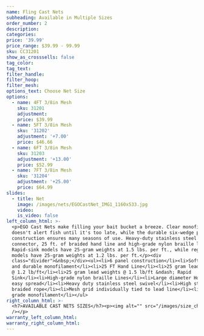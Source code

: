 ```yaml
---
name: Fling Cast Nets
subheading: Available in Multiple Sizes
order_number: 2
description:
categories:
price: '39.99'
price_range: $39.99 - 99.99
sku: CC31201
show_as_crosssells: false
tag_color:
tag_text:
filter_handle:
filter_hoop:
filter_mesh:
options_text: Choose Net Size
options:
  - name: 4FT 3/8in Mesh
    sku: 31201
    adjustment:
    price: $39.99
  - name: 5FT 3/8in Mesh
    sku: '31202'
    adjustment: '+7.00'
    price: $46.66
  - name: 6FT 3/8in Mesh
    sku: 31203
    adjustment: '+13.00'
    price: $52.99
  - name: 7FT 3/8in Mesh
    sku: '31204'
    adjustment: '+25.00'
    price: $64.99
slides:
  - title: Net
    image: /images/nets/EGOCastNet_IMG1_1160x533.jpg
    video:
    is_video: false
left_column_html: >-
  <p>EGO Cast Nets make filling your bait bucket a breeze. Clear monofilament
  doesn't alert fish until it's too late, while the durable six-wedge panel
  construction ensures many seasons of use. Heavy-duty stainless steel swivel
  connector, 25 ft. of braided hand line and high-grade nylon braille lines.
  Rapid-sink models have 25-gram weights at 1.5 lbs. per ft., while regular
  models have 25-gram weights at 1.2 lbs. per ft.</p><div
  class="divider">&nbsp;</div><ul><li>6 panel construction</li><li>Soft, clear
  and durable monofilament</li><li>25 FT Hand Line</li><li>25 gram lead weights
  @ 1.2 lb/ft</li><li>25 gram lead weights @ 1.5 lb/ft &ndash; Rapid
  Sink</li><li>High-grade nylon braille Lines</li><li>Large diameter Horn for
  easy spread</li><li>Heavy duty stainless steel swivel</li><li>High strength
  braided rope</li><li>Mesh grid individually tied to lead line</li><li>High
  grade monofilament</li></ul>
right_column_html: >-
  <h7>AVAILABLE CAST NETS SIZES</h7><p><img alt="" src="/images/size_chart.png"
  /></p>
warranty_left_column_html:
warranty_right_column_html:
---
```

